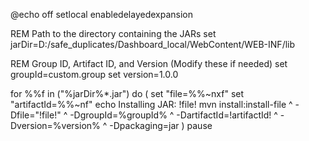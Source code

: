 
@echo off
setlocal enabledelayedexpansion

REM Path to the directory containing the JARs
set jarDir=D:/safe_duplicates/Dashboard_local/WebContent/WEB-INF/lib

REM Group ID, Artifact ID, and Version (Modify these if needed)
set groupId=custom.group
set version=1.0.0

for %%f in ("%jarDir%\*.jar") do (
    set "file=%%~nxf"
    set "artifactId=%%~nf"
    echo Installing JAR: !file!
    mvn install:install-file ^
        -Dfile="!file!" ^
        -DgroupId=%groupId% ^
        -DartifactId=!artifactId! ^
        -Dversion=%version% ^
        -Dpackaging=jar
)
pause
